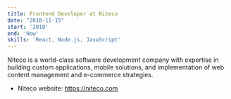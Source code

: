 ```yaml
---
title: Frontend Developer at Niteco
date: "2018-11-15"
start: '2018'
end: 'Now'
skills: 'React, Node.js, JavaScript'
---
```


Niteco is a world-class software development company with expertise in building custom applications, mobile solutions, and implementation of web content management and e-commerce strategies.

* Niteco website: https://niteco.com
